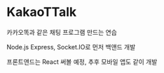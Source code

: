 # KakaoTTalk
카카오똑과 같은 채팅 프로그램 만드는 연습

Node.js Express, Socket.IO로 먼저 백앤드 개발

프론트앤드는 React 써볼 예정, 추후 모바일 앱도 같이 개발